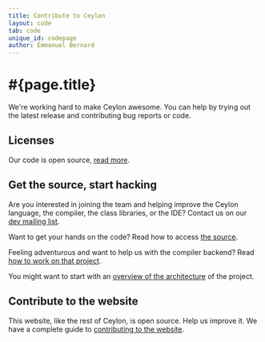 ```yaml
---
title: Contribute to Ceylon  
layout: code
tab: code
unique_id: codepage
author: Emmanuel Bernard
---
```

# #{page.title}

We're working hard to make Ceylon awesome. You can help by 
trying out the latest release and contributing bug reports or 
code.

## Licenses

Our code is open source, [read more](licenses).

## Get the source, start hacking

Are you interested in joining the team and helping improve the 
Ceylon language, the compiler, the class libraries, or the IDE? 
Contact us on our 
[dev mailing list](http://groups.google.com/group/ceylon-dev).

Want to get your hands on the code? Read how to access 
[the source](source).

Feeling adventurous and want to help us with the compiler 
backend? Read [how to work on that project](contribute).

You might want to start with an 
[overview of the architecture](architecture) of the project.

## Contribute to the website

This website, like the rest of Ceylon, is open source. Help us 
improve it. We have a complete guide to 
[contributing to the website](/code/website).
